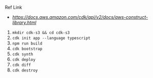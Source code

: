 Ref Link
- *https://docs.aws.amazon.com/cdk/api/v2/docs/aws-construct-library.html*

1. `mkdir cdk-s3 && cd cdk-s3`
2. `cdk init app --language typescript`
3. `npm run build`
4. `cdk bootstrap`
5. `cdk synth`
6. `cdk deploy`
7. `cdk diff`
8. `cdk destroy`
